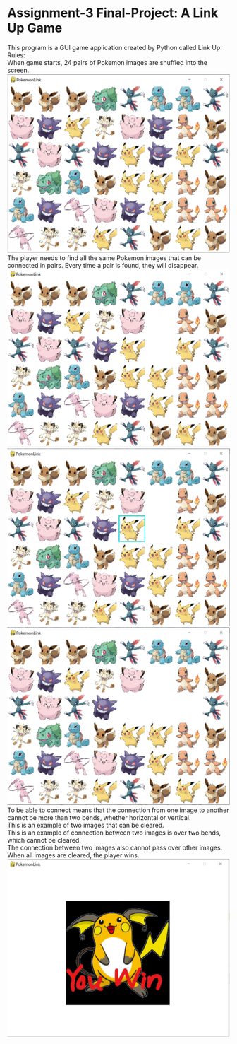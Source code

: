# Assignment-3 Final-Project: A Link Up Game
This program is a GUI game application created by Python called Link Up.  
Rules:  
When game starts, 24 pairs of Pokemon images are shuffled into the screen.   
![avatar](https://github.com/RXC0765/Assignment-3---Final-Project/blob/main/images/1.png)
The player needs to find all the same Pokemon images that can be connected in pairs. Every time a pair is found, they will disappear.  
![avatar](https://github.com/RXC0765/Assignment-3---Final-Project/blob/main/images/2.png)
![avatar](https://github.com/RXC0765/Assignment-3---Final-Project/blob/main/images/3.png)
![avatar](https://github.com/RXC0765/Assignment-3---Final-Project/blob/main/images/4.png)
To be able to connect means that the connection from one image to another cannot be more than two bends, whether horizontal or vertical.  
This is an example of two images that can be cleared.  
This is an example of connection between two images is over two bends, which cannot be cleared.  
The connection between two images also cannot pass over other images.  
When all images are cleared, the player wins.
![avatar](https://github.com/RXC0765/Assignment-3---Final-Project/blob/main/images/5.png)
